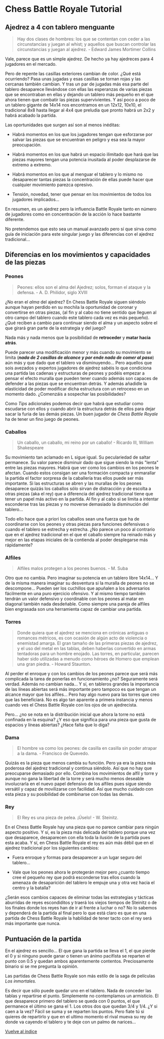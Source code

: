 # Chess Battle Royale Tutorial

## Ajedrez a 4 con tablero menguante

> Hay dos clases de hombres: los que se contentan con ceder a las circunstancias y juegan al whist; y aquellos que buscan controlar las circunstancias y 
juegan al ajedrez. - Edward James Mortimer Collins

Vale, parece que es un simple ajedrez. De hecho ya hay ajedreces para 4 jugadores en el mercado. 

Pero de repente las casillas exteriores cambian de color. ¿Qué está ocurriendo?
Pasa unas jugadas y esas casillas se tornan rojas y las cercanas también cambian. Y tras un par de jugadas más esa parte del tablero desaparece llevándose con ellas las esperanzas de varias piezas que se encontraban en ellas y dejando un tablero más pequeño en el que ahora tienen que combatir las piezas supervivientes. Y así poco a poco de un tablero gigante de 14x14 nos encontramos en un 12x12, 10x10, el tradicional 8x8 hasta llegar al 4x4 que preludia que pronto habrá un 2x2 y habrá acabado la partida.

Las oportunidades que surgen así son al menos inéditas:

* Habrá momentos en los que los jugadores tengan que esforzarse por salvar las piezas que se encuentran en peligro y esa sea la mayor preocupación. 

* Habrá momentos en los que habrá un espacio ilimitado que hará que las piezas mayores tengan una potencia inusitada al poder desplazarse de extremo a extremo.

* Habrá momentos en los que al menguar el tablero y lo mismo no desaparecer tantas piezas la concentración de ellas puede hacer que cualquier movimiento parezca opresivo.

* Tensión, novedad, tener que pensar en los movimientos de todos los jugadores implicados...

En resumen, es un ajedrez pero la influencia Battle Royale tanto en número de jugadores como en concentración de la acción lo hace bastante diferente.

No pretendemos que esto sea un manual avanzado pero sí que sirva como guía de iniciación para este singular juego y las diferencias con el ajedrez tradicional...

## Diferencias en los movimientos y capacidades de las piezas

### Peones

> Peones: ellos son el alma del Ajedrez; solos, forman el ataque y la defensa. - A. D. Philidor, siglo XVIII

¿No eran el *alma* del ajedrez? En Chess Battle Royale siguen siéndolo aunque hayan perdido en su mochila la oportunidad de coronar y convertirse en otras piezas, (al fin y al cabo no tiene sentido que lleguen al otro campo del tablero cuando este tablero cada vez es más pequeño). ¿Qué reciben a cambio para continuar siendo el alma y un aspecto sobre el que girará gran parte de la estrategia y del juego?

Nada más y nada menos que la posibilidad de **retroceder** y **matar hacia atrás**.

Puede parecer una modificación menor y más cuando su movimiento se limita (***nada de 2 casillas de alcance y por ende nada de comer al paso***) aún más y que dado que el tablero va disminuyendo... Pero aquellos que sois avezados y expertos jugadores de ajedrez sabéis lo que condiciona una partida las cadenas y estructuras de peones y podéis empezar a pensar el efecto muralla que pueden tener cuando además son capaces de defender a las piezas que se encuentran detrás. Y además añadidle la elasticidad de poder modificar dicha estructura con un retroceso en un momento dado. ¿Comenzáis a sospechar las posibilidades?

Como *Tips* adicionales podemos decir que habrá que estudiar como escudarse con ellos y cuando abrir la estructura detrás de ellos para dejar sacar la furia de las demás piezas. Un buen jugador de *Chess Battle Royale* ha de tener un fino juego de peones.

### Caballos

> Un caballo, un caballo, mi reino por un caballo! - Ricardo III, William Shakespeare

Su movimiento tan aclamado en L sigue igual. Su peculariedad de saltar permanece. Su valor parece disminuir dado que sigue siendo la más "lenta" entre las piezas mayores. Habrá que ver como los cambios en los peones le afectan. Cuando estos consigan ser una formación compacta y enmarallar la partida el factor sorpresa de la caballería tras ellos puede ser más importante. Si las estructuras se abren y las murallas de los peones desaparece quizás los caballos sólo sirvan de distracción y de escolta a otras piezas (aka el rey) que a diferencia del ajedrez tradicional tiene que tener un papel más activo en la partida. Al fin y al cabo si se limita a intentar esconderse tras las piezas y no moverse demasiado la disminución del tablero...

Todo ello hace que a priori los caballos sean una fuerza que ha de coordinarse con los peones y otras piezas para funciones defensivas o cuando el tablero se estrecha y estrecha. ¿No parece un poco al contrario que en el ajedrez tradicional en el que el caballo siempre ha reinado más y mejor en las etapas iniciales de la contienda al poder desplegarse más rápidamente?

### Alfiles

> Alfiles malos protegen a los peones buenos. - M. Suba

Otro que no cambia. Pero imaginar su potencia en un tablero libre 14x14... Y de la misma manera imaginar su desventura si la muralla de peones no se descompone... Pueden ser los cuchillos que apuñalen a los adversarios fácilmente en una puro ejercicio ofensivo. Y al mismo tiempo también tendrán un valor defensivo y coordinable con los peones al matar en diagonal también nada desdeñable. Como siempre una pareja de alfiles bien engrasada son una herramienta capaz de cambiar una partida.

### Torres

> Donde quiera que el ajedrez se menciona en crónicas antiguas o romances métricos, es con ocasión de algún acto de violencia o enemistad amarga. El gran tamaño de 
las primeras piezas de ajedrez, y el uso del metal en las tablas, deben haberlas convertido en armas tentadoras para un hombre enojado. Las torres, en particular, 
parecen haber sido utilizadas a menudo como héroes de Homero que emplean una gran piedra. - Howard Staunton.

Al perder el enroque y con los cambios de los peones parece que será más complicada la tarea de ponerlas en funcionamiento ¿no? Seguramente será verdad. Además no 
cambian nada... Y sí, en tableros grandes la importancia de las líneas abiertas será más importante pero tampoco es que tengan un alcance mayor que los alfiles...
Pero hay algo nuevo para las torres que creo que las beneficiará. No es algo tan aparente a primera instancia y menos cuando ves el Chess Battle Royale con los ojos 
de un ajedrecista. 

Pero... ¿no se nota en la distribución inicial que ahora la torre no está confinada en la esquina? ¿Y eso que significa para una pieza que gusta de espacios y 
líneas abiertas? ¿Hace falta que lo diga?

### Dama

> El hombre va como los peones: de casilla en casilla sin poder atrapar a la dama. - Francisco de Quevedo.

Quizás es la pieza que menos cambia su función. Pero ya era la pieza más poderosa del ajedrez tradicional y continua siéndolo. Así que no hay que preocuparse 
demasiado por ello. Combina los movimientos de alfil y torre y aunque no gana la libertad de la torre y será mucho menos deseable involucrarla en el nuevo papel 
defensivo de los alfiles pues sigue siendo versátil y capaz de movilizarse con facilidad. Así que mucho cuidado con esta pieza y su posibilidad de combinarse
con todas las demás.

### Rey

> El Rey es una pieza de pelea. ¡Úselo! - W. Steinitz.

En el Chess Battle Royale hay una pieza que no parece cambiar para ningún aspecto positivo. Y sí, es la pieza más delicada del tablero porque una vez que desaparece, 
desaparecen con ella toda la ilusión de la partida pues esta acaba. Y sí, en Chess Battle Royale el rey es aún más débil que en el ajedrez tradicional por los
siguientes cambios:

* Fuera enroque y formas para desaparecer a un lugar seguro del tablero... 

* Vale que los peones ahora le protegerán mejor pero ¿cuanto tiempo cree el pequeño rey que podrá esconderse tras ellos cuando la amenaza de desaparición del tablero le empuje una y otra vez hacia el centro y la batalla?

¿Serán esos cambios capaces de eliminar todas las estrategias y tácticas aburridas de reyes escondiditos y traerá los viejos tiempos de Steinitz o de los finales donde
los reyes han de ir al frente a luchar o no? No lo sabemos y dependerá de la partida al final pero lo que está claro es que en una partida de Chess Battle Royale
la habilidad de tener tacto con el rey será más importante que nunca.

## Puntuación de la partida

En el ajedrez es sencillo... El que gana la partida se lleva el 1, el que pierde el 0 y si ninguno puede ganar o tienen un ánimo pacifísta se reparten el punto con
0.5 y quedan ambos aparentemente contentos. Preciosamente binario si se me pregunta la opinión. 

Las partidas de Chess Battle Royale son más estilo de la saga de películas *Los inmortales.*

Es decir que sólo puede quedar uno en el tablero. Nada de conceder las tablas y repartirse el punto. Simplemente no contemplamos un armisticio. El que desaparece
primero del tablero se queda con 0 puntos, el que permanece el último se gana el 1. Los otros dos que quedan 3/4 y 1/4. ¿Y si caen a la vez? Fácil se suma y se
reparten los puntos. Pero fiate tú si quieres de repartirlo y que en el ultimo momento el rival mueva su rey de donde va cayendo el tablero y te deje con un palmo
de narices...

[Vuelve al índice](./index.md)
